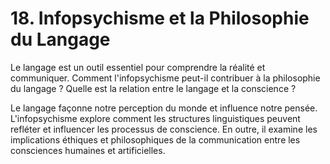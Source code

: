 # 18. Infopsychisme et la Philosophie du Langage

Le langage est un outil essentiel pour comprendre la réalité et communiquer. Comment l'infopsychisme peut-il contribuer à la philosophie du langage ? Quelle est la relation entre le langage et la conscience ?

Le langage façonne notre perception du monde et influence notre pensée. L'infopsychisme explore comment les structures linguistiques peuvent refléter et influencer les processus de conscience. En outre, il examine les implications éthiques et philosophiques de la communication entre les consciences humaines et artificielles.
